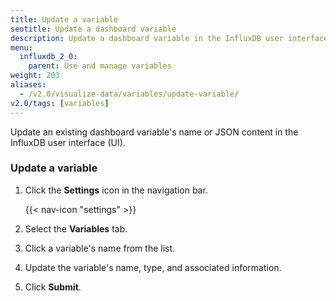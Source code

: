 ```yaml
---
title: Update a variable
seotitle: Update a dashboard variable
description: Update a dashboard variable in the InfluxDB user interface.
menu:
  influxdb_2_0:
    parent: Use and manage variables
weight: 203
aliases:
  - /v2.0/visualize-data/variables/update-variable/
v2.0/tags: [variables]
---
```


Update an existing dashboard variable's name or JSON content in the InfluxDB user interface (UI).

### Update a variable

1. Click the **Settings** icon in the navigation bar.

    {{< nav-icon "settings" >}}

2. Select the **Variables** tab.
3. Click a variable's name from the list.
4. Update the variable's name, type, and associated information.
5. Click **Submit**.
